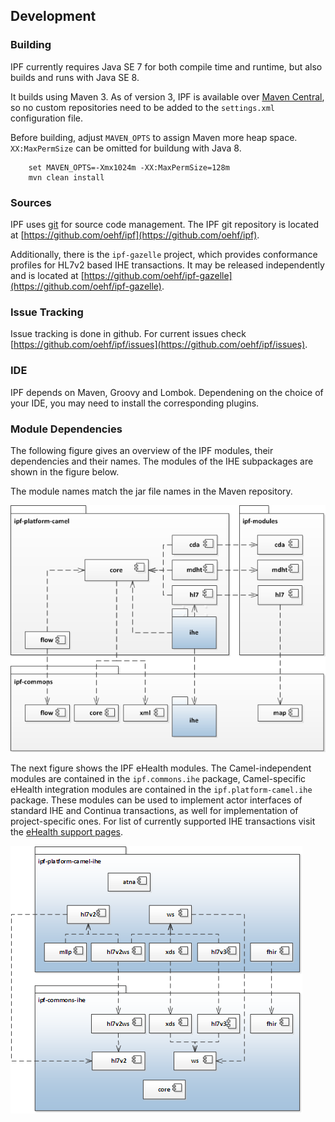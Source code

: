## Development

### Building

IPF currently requires Java SE 7 for both compile time and runtime, but also builds and runs with Java SE 8.

It builds using Maven 3. As of version 3, IPF is available over [Maven Central], so no custom repositories need to
be added to the `settings.xml` configuration file.

Before building, adjust `MAVEN_OPTS` to assign Maven more heap space.
``XX:MaxPermSize`` can be omitted for buildung with Java 8.

```
    set MAVEN_OPTS=-Xmx1024m -XX:MaxPermSize=128m
    mvn clean install
```

### Sources

IPF uses [git](http://git-scm.com/) for source code management. The IPF git repository is located at
[https://github.com/oehf/ipf](https://github.com/oehf/ipf).

Additionally, there is the `ipf-gazelle` project, which provides conformance profiles for HL7v2 based IHE transactions.
It may be released independently and is located at [https://github.com/oehf/ipf-gazelle](https://github.com/oehf/ipf-gazelle).


### Issue Tracking

Issue tracking is done in github. For current issues check [https://github.com/oehf/ipf/issues](https://github.com/oehf/ipf/issues).

### IDE

IPF depends on Maven, Groovy and Lombok.
Dependening on the choice of your IDE, you may need to install the corresponding plugins.


### Module Dependencies

The following figure gives an overview of the IPF modules, their dependencies and their names.
The modules of the IHE subpackages are shown in the figure below.

The module names match the jar file names in the Maven repository.

![Dependencies](images/dependencies.png)

The next figure shows the IPF eHealth modules. The Camel-independent modules are contained in the `ipf.commons.ihe` package,
Camel-specific eHealth integration modules are contained in the `ipf.platform-camel.ihe` package.
These modules can be used to implement actor interfaces of standard IHE and Continua transactions, as well for implementation
of project-specific ones. For list of currently supported IHE transactions visit the [eHealth support pages].

![IHE Dependencies](images/dependencies-ihe.png)

[Maven Central]: http://search.maven.org
[eHealth support pages]: ../platform-camel-ihe/index.html